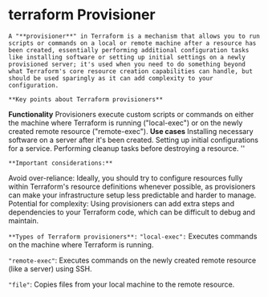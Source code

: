 # terraform Provisioner

`A "**provisioner**" in Terraform is a mechanism that allows you to run scripts or commands on a local or remote machine after a resource has been created, essentially performing additional configuration tasks like installing software or setting up initial settings on a newly provisioned server; it's used when you need to do something beyond what Terraform's core resource creation capabilities can handle, but should be used sparingly as it can add complexity to your configuration. `

 
`**Key points about Terraform provisioners**`

**Functionality**
Provisioners execute custom scripts or commands on either the machine where Terraform is running ("local-exec") or on the newly created remote resource ("remote-exec"). 
**Use cases**
Installing necessary software on a server after it's been created. 
Setting up initial configurations for a service. 
Performing cleanup tasks before destroying a resource. ''


`**Important considerations:**`

Avoid over-reliance: Ideally, you should try to configure resources fully within Terraform's resource definitions whenever possible, as provisioners can make your infrastructure setup less predictable and harder to manage. 
Potential for complexity: Using provisioners can add extra steps and dependencies to your Terraform code, which can be difficult to debug and maintain. 

`**Types of Terraform provisioners**:`
`"local-exec":`
 Executes commands on the machine where Terraform is running. 
 
`"remote-exec"`: 
Executes commands on the newly created remote resource (like a server) using SSH. 

`"file"`: Copies files from your local machine to the remote resource.
